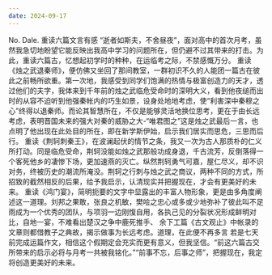 ```yaml
---
date: 2024-09-17
---
```


No.
Dale.
重读六篇文言有感
“逝者如斯夫，不舍昼夜”，面对高中的首次月考，虽然我急切地盼望它能反映出我高中学习的问题所在，但仍避不过其带来的打击。为此，重读六篇古，忆想起初学时的种种，在运临考之际，不禁感慨万分。
重读《烛之武退秦师》，便仿佛又坐回了那间教室，一群初识不久的人能团一篇古在彼此之前畅所欲重。第一次地，我感受到同学们饱满的热情与极富创造力的天才，透过他们的夫字，我体来到千年前的烛之武临危受命时的深明大义，看到他夜缒而出时的从容不迫听到他强秦帐内的巧生如景，设身处地地考虑，使“利害深中秦穆之心”终得以退秦师。而论其智慧所在，不仅是能够灵活地换位思考，更在于由长远考虑，表明晋国未来的强大对秦的威胁之大-“唯君图之”这是烛之武最后一言，也点明了他出现在此处目的所在，即在新学斯伊始，启示我们居实而思危，三思而后行。
重读《荆轲刺秦王》，在波澜起伏的情节之条，我又一次为古人那质朴的仁义所打动。同是临危受命，荆轲没能如烛之武那般功成身退，千古流芳，反倒落得一个客死他乡的凄惨下场，更加速燕的灭亡。纵然荆轲勇气可嘉，屋仁尽义，却不识对务，终被历史的潮流所淹没。荆轲之行刺与烛之武之商议，两种不同的方式，所招致的截然相反的后果，给予我启示，认清现实并把握现在，才会有更美好的未来。
重读《鸿门宴》，简明扼要的文字中显露出的丰富人物形象，更是由多角度阐述这一道理。刘邦之果敢，张良之机敏，樊哙之忠心或多或少地弥补了彼此叫不足雨成为一个优秀的团队，与项羽一边刚愎自用，各执己见的分裂状况形成鲜明对比，自地一宴，不难看出楚汉之争中鹿死推手、
余下工篇《古文观止》中帐录的文章则都借教子之典故，揭示做事为长远考虑。道理，在此便不再多言
若是七天前完成运篇作文，相信这个假期定会充实而更有意义，但我坚信。“前这六篇古交所带来的启示必将与月考一共被我铭化。”“前事不忘，后事之师”，把握现在，我定将创造更美好的未来。
